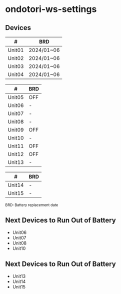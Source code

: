 # ondotori-ws-settings

## Devices

| # | BRD |
| --- | --- |
| Unit01 | 2024/01~06 |
| Unit02 | 2024/01~06 |
| Unit03 | 2024/01~06 |
| Unit04 | 2024/01~06 |

| # | BRD |
| --- | --- |
| Unit05 | OFF |
| Unit06 | - |
| Unit07 | - |
| Unit08 | - |
| Unit09 | OFF |
| Unit10 | - |
| Unit11 | OFF |
| Unit12 | OFF |
| Unit13 | - |

| # | BRD |
| --- | --- |
| Unit14 | - |
| Unit15 | - |

<small>BRD: Battery replacement date</small>

## Next Devices to Run Out of Battery

- Unit06
- Unit07
- Unit08
- Unit10

## Next Devices to Run Out of Battery

- Unit13
- Unit14
- Unit15
